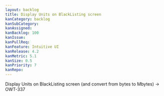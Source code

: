 ```yaml
---
layout: backlog
title: Display Units on BlackListing screen
kanCategory: backlog
kanSubCategory:
kanAssigned:
kanBacklog: 100
kanIssue:
kanPullReq:
kanFeature: Intuitive UI
kanRelease: 4.2
kanMetric: 5.1
kanSize: 0.5
kanPriority: 7
kanRepo:
---
```

Display Units on BlackListing screen (and convert from bytes to Mbytes) -> OWT-337
